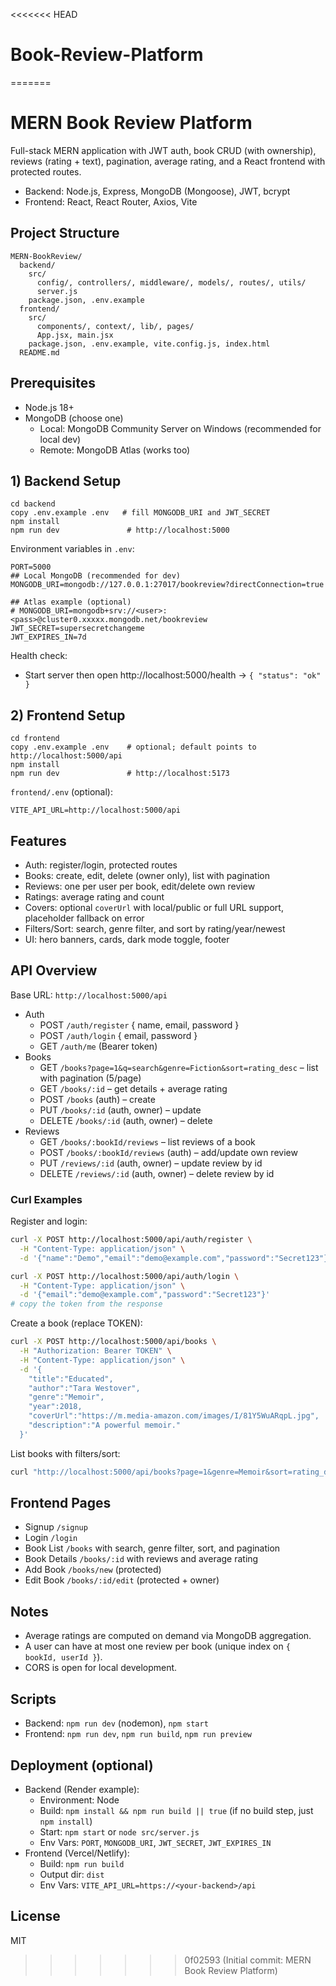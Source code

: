 <<<<<<< HEAD
# Book-Review-Platform
=======
# MERN Book Review Platform

Full-stack MERN application with JWT auth, book CRUD (with ownership), reviews (rating + text), pagination, average rating, and a React frontend with protected routes.

- Backend: Node.js, Express, MongoDB (Mongoose), JWT, bcrypt
- Frontend: React, React Router, Axios, Vite

## Project Structure
```
MERN-BookReview/
  backend/
    src/
      config/, controllers/, middleware/, models/, routes/, utils/
      server.js
    package.json, .env.example
  frontend/
    src/
      components/, context/, lib/, pages/
      App.jsx, main.jsx
    package.json, .env.example, vite.config.js, index.html
  README.md
```

## Prerequisites
- Node.js 18+
- MongoDB (choose one)
  - Local: MongoDB Community Server on Windows (recommended for local dev)
  - Remote: MongoDB Atlas (works too)

## 1) Backend Setup
```
cd backend
copy .env.example .env   # fill MONGODB_URI and JWT_SECRET
npm install
npm run dev               # http://localhost:5000
```
Environment variables in `.env`:
```
PORT=5000
## Local MongoDB (recommended for dev)
MONGODB_URI=mongodb://127.0.0.1:27017/bookreview?directConnection=true

## Atlas example (optional)
# MONGODB_URI=mongodb+srv://<user>:<pass>@cluster0.xxxxx.mongodb.net/bookreview
JWT_SECRET=supersecretchangeme
JWT_EXPIRES_IN=7d
```

Health check:
- Start server then open http://localhost:5000/health → `{ "status": "ok" }`

## 2) Frontend Setup
```
cd frontend
copy .env.example .env    # optional; default points to http://localhost:5000/api
npm install
npm run dev               # http://localhost:5173
```
`frontend/.env` (optional):
```
VITE_API_URL=http://localhost:5000/api
```

## Features
- Auth: register/login, protected routes
- Books: create, edit, delete (owner only), list with pagination
- Reviews: one per user per book, edit/delete own review
- Ratings: average rating and count
- Covers: optional `coverUrl` with local/public or full URL support, placeholder fallback on error
- Filters/Sort: search, genre filter, and sort by rating/year/newest
- UI: hero banners, cards, dark mode toggle, footer

## API Overview
Base URL: `http://localhost:5000/api`

- Auth
  - POST `/auth/register` { name, email, password }
  - POST `/auth/login` { email, password }
  - GET `/auth/me` (Bearer token)
- Books
  - GET `/books?page=1&q=search&genre=Fiction&sort=rating_desc` – list with pagination (5/page)
  - GET `/books/:id` – get details + average rating
  - POST `/books` (auth) – create
  - PUT `/books/:id` (auth, owner) – update
  - DELETE `/books/:id` (auth, owner) – delete
- Reviews
  - GET `/books/:bookId/reviews` – list reviews of a book
  - POST `/books/:bookId/reviews` (auth) – add/update own review
  - PUT `/reviews/:id` (auth, owner) – update review by id
  - DELETE `/reviews/:id` (auth, owner) – delete review by id

### Curl Examples
Register and login:
```bash
curl -X POST http://localhost:5000/api/auth/register \
  -H "Content-Type: application/json" \
  -d '{"name":"Demo","email":"demo@example.com","password":"Secret123"}'

curl -X POST http://localhost:5000/api/auth/login \
  -H "Content-Type: application/json" \
  -d '{"email":"demo@example.com","password":"Secret123"}'
# copy the token from the response
```

Create a book (replace TOKEN):
```bash
curl -X POST http://localhost:5000/api/books \
  -H "Authorization: Bearer TOKEN" \
  -H "Content-Type: application/json" \
  -d '{
    "title":"Educated",
    "author":"Tara Westover",
    "genre":"Memoir",
    "year":2018,
    "coverUrl":"https://m.media-amazon.com/images/I/81Y5WuARqpL.jpg",
    "description":"A powerful memoir."
  }'
```

List books with filters/sort:
```bash
curl "http://localhost:5000/api/books?page=1&genre=Memoir&sort=rating_desc"
```

## Frontend Pages
- Signup `/signup`
- Login `/login`
- Book List `/books` with search, genre filter, sort, and pagination
- Book Details `/books/:id` with reviews and average rating
- Add Book `/books/new` (protected)
- Edit Book `/books/:id/edit` (protected + owner)

## Notes
- Average ratings are computed on demand via MongoDB aggregation.
- A user can have at most one review per book (unique index on `{ bookId, userId }`).
- CORS is open for local development.

## Scripts
- Backend: `npm run dev` (nodemon), `npm start`
- Frontend: `npm run dev`, `npm run build`, `npm run preview`

## Deployment (optional)
- Backend (Render example):
  - Environment: Node
  - Build: `npm install && npm run build || true` (if no build step, just `npm install`)
  - Start: `npm start` or `node src/server.js`
  - Env Vars: `PORT`, `MONGODB_URI`, `JWT_SECRET`, `JWT_EXPIRES_IN`
- Frontend (Vercel/Netlify):
  - Build: `npm run build`
  - Output dir: `dist`
  - Env Vars: `VITE_API_URL=https://<your-backend>/api`

## License
MIT

>>>>>>> 0f02593 (Initial commit: MERN Book Review Platform)
